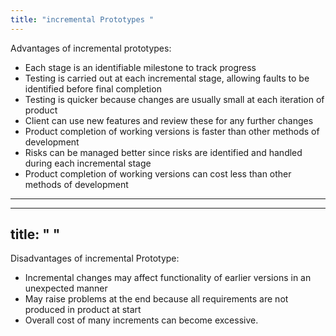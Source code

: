 ```yaml
---
title: "incremental Prototypes "
--- 
```

Advantages of incremental prototypes:
- Each stage is an identifiable milestone to track progress
- Testing is carried out at each incremental stage, allowing faults to be identified before final completion
- Testing is quicker because changes are usually small at each iteration of product
- Client can use new features and review these for any further changes
- Product completion of working versions is faster than other methods of development
- Risks can be managed better since risks are identified and handled during each incremental stage
- Product completion of working versions can cost less than other methods of development


---
---
title: " "
--- 
Disadvantages of incremental Prototype:
- Incremental changes may affect functionality of earlier versions in an unexpected manner
- May raise problems at the end because all requirements are not produced in product at start
- Overall cost of many increments can become excessive.